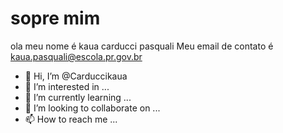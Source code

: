 # sopre mim
ola meu nome é kaua carducci pasquali
Meu email de contato é kaua.pasquali@escola.pr.gov.br
- 👋 Hi, I’m @Carduccikaua
- 👀 I’m interested in ...
- 🌱 I’m currently learning ...
- 💞️ I’m looking to collaborate on ...
- 📫 How to reach me ...

<!---
Carduccikaua/Carduccikaua is a ✨ special ✨ repository because its `README.md` (this file) appears on your GitHub profile.
You can click the Preview link to take a look at your changes.
--->
